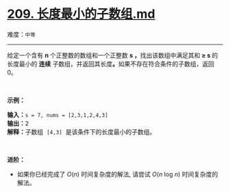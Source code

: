 # [209. 长度最小的子数组.md](https://leetcode-cn.com/problems/minimum-size-subarray-sum)

难度：`中等`

---

<p>给定一个含有&nbsp;<strong>n&nbsp;</strong>个正整数的数组和一个正整数&nbsp;<strong>s ，</strong>找出该数组中满足其和<strong> &ge; s </strong>的长度最小的 <strong>连续</strong> 子数组，并返回其长度<strong>。</strong>如果不存在符合条件的子数组，返回 0。</p>

<p>&nbsp;</p>

<p><strong>示例：</strong></p>

<pre><strong>输入：</strong><code>s = 7, nums = [2,3,1,2,4,3]</code>
<strong>输出：</strong>2
<strong>解释：</strong>子数组&nbsp;<code>[4,3]</code>&nbsp;是该条件下的长度最小的子数组。
</pre>

<p>&nbsp;</p>

<p><strong>进阶：</strong></p>

<ul>
	<li>如果你已经完成了<em> O</em>(<em>n</em>) 时间复杂度的解法, 请尝试 <em>O</em>(<em>n</em> log <em>n</em>) 时间复杂度的解法。</li>
</ul>
